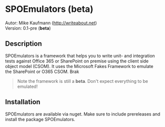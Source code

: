 # SPOEmulators (beta)
Autor: Mike Kaufmann (http://writeabout.net)  
Version: 0.1-pre (__beta__) 

## Description
SPOEmulators is a framework that helps you to write unit- and integration tests against Office 365 or SharePoint on premise using the client side object model (CSOM). It uses the Microsoft Fakes Framework to emulate the SharePoint or O365 CSOM.
Brak

>Note the framework is still a __beta__. Don't expect everything to be emulated! 

## Installation
SPOEmulators are available via nuget. Make sure to include prereleases and install the package SPOEmulators.
